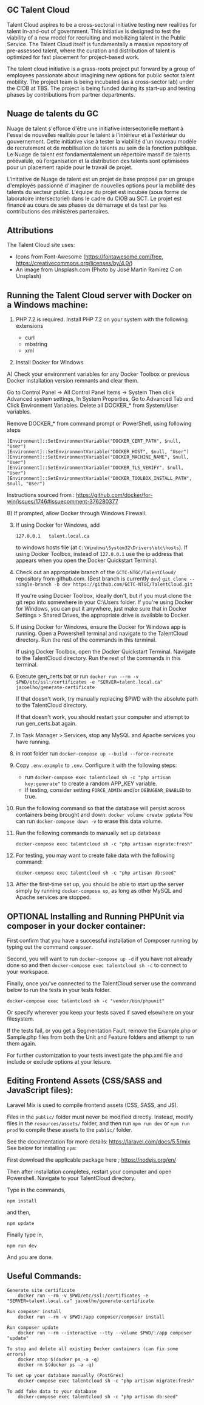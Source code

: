 ## GC Talent Cloud
Talent Cloud aspires to be a cross-sectoral initiative testing new realities for talent in-and-out of government. This initiative is designed to test the viability of a new model for recruiting and mobilizing talent in the Public Service. The Talent Cloud itself is fundamentally a massive repository of pre-assessed talent, where the curation and distribution of talent is optimized for fast placement for project-based work.

The talent cloud initiative is a grass-roots project put forward by a group of employees passionate about imagining new options for public sector talent mobility. The project team is being incubated (as a cross-sector lab) under the CIOB at TBS. The project is being funded during its start-up and testing phases by contributions from partner departments.


## Nuage de talents du GC
Nuage de talent s'efforce d'être une initiative intersectorielle mettant à l'essai de nouvelles réalités pour le talent à l'intérieur et à l'extérieur du gouvernement. Cette initiative vise à tester la viabilité d'un nouveau modèle de recrutement et de mobilisation de talents au sein de la fonction publique. Le Nuage de talent est fondamentalement un répertoire massif de talents préévalulé, où l’organisation et la distribution des talents sont optimisées pour un placement rapide pour le travail de projet.

L'initiative de Nuage de talent est un projet de base proposé par un groupe d'employés passionné d'imaginer de nouvelles options pour la mobilité des talents du secteur public. L'équipe du projet est incubée (sous forme de laboratoire intersectoriel) dans le cadre du CIOB au SCT. Le projet est financé au cours de ses phases de démarrage et de test par les contributions des ministères partenaires.


## Attributions
The Talent Cloud site uses:
* Icons from Font-Awesome (https://fontawesome.com/free, https://creativecommons.org/licenses/by/4.0/)
* An image from Unsplash.com (Photo by José Martín Ramírez C on Unsplash)

## Running the Talent Cloud server with Docker on a Windows machine:
1. PHP 7.2 is required. Install PHP 7.2 on your system with the following extensions
	- curl
	- mbstring
	- xml

2. Install Docker for Windows

A) Check your environment variables for any Docker Toolbox or previous Docker installation version remnants and clear them.

Go to Control Panel -> All Control Panel Items -> System Then click Advanced system settings, In System Properties, Go to Advanced Tab and Click Environment Variables. Delete all DOCKER_* from System/User variables.

Remove DOCKER_* from command prompt or PowerShell, using following steps
```
[Environment]::SetEnvironmentVariable("DOCKER_CERT_PATH", $null, "User")
[Environment]::SetEnvironmentVariable("DOCKER_HOST", $null, "User")
[Environment]::SetEnvironmentVariable("DOCKER_MACHINE_NAME", $null, "User")
[Environment]::SetEnvironmentVariable("DOCKER_TLS_VERIFY", $null, "User")
[Environment]::SetEnvironmentVariable("DOCKER_TOOLBOX_INSTALL_PATH", $null, "User")
```
Instructions sourced from : https://github.com/docker/for-win/issues/1746#issuecomment-376280377

B) If prompted, allow Docker through Windows Firewall.

3. If using Docker for Windows, add
	```
	127.0.0.1	talent.local.ca
	```
	to windows hosts file (at `C:\Windows\System32\Drivers\etc\hosts`).
    If using Docker Toolbox, instead of `127.0.0.1` use the ip address that appears when you open the Docker Quickstart Terminal.


4. Check out an appropriate branch of the `GCTC-NTGC/TalentCloud/` repository from github.com. (Best branch is currently `dev`)
	`git clone --single-branch -b dev https://github.com/GCTC-NTGC/TalentCloud.git`

	If you're using Docker Toolbox, ideally don't, but if you must clone the git repo into somewhere in your C:\\Users folder. If you're using Docker for Windows, you can put it anywhere, just make sure that in Docker Settings > Shared Drives, the appropriate drive is available to Docker.

5. If using Docker for Windows, ensure the Docker for Windows app is running. Open a Powershell terminal and navigate to the TalentCloud directory. Run the rest of the commands in this terminal.

    If using Docker Toolbox, open the Docker Quickstart Terminal. Navigate to the TalentCloud directory. Run the rest of the commands in this terminal.

6. Execute gen_certs.bat or run
	`docker run --rm -v $PWD/etc/ssl:/certificates -e "SERVER=talent.local.ca" jacoelho/generate-certificate`

	If that doesn't work, try manually replacing $PWD with the absolute path to the TalentCloud directory.

    If that doesn't work, you should restart your computer and attempt to run gen_certs.bat again.

7. In Task Manager > Services, stop any MySQL and Apache services you have running.

8. in root folder run `docker-compose up --build --force-recreate`

9. Copy `.env.example` to `.env`. Configure it with the following steps:
 	- run `docker-compose exec talentcloud sh -c "php artisan key:generate"` to create a random APP_KEY variable.
	- If testing, consider setting `FORCE_ADMIN` and/or `DEBUGBAR_ENABLED` to true.

10. Run the following command so that the database will persist across containers being brought and down:
	`docker volume create pgdata`
	You can run `docker-compose down -v` to erase this data volume.

11. Run the following commands to manually set up database
	```
	docker-compose exec talentcloud sh -c "php artisan migrate:fresh"
	```

12. For testing, you may want to create fake data with the following command:
	```
    docker-compose exec talentcloud sh -c "php artisan db:seed"
    ```

13. After the first-time set up, you should be able to start up the server simply by running `docker-compose up`, as long as other MySQL and Apache services are stopped.

## OPTIONAL Installing and Running PHPUnit via composer in your docker container:

First confirm that you have a successful installation of Composer running by typing out the command `composer`.

Second, you will want to run `docker-compose up -d` if you have not already done so and then `docker-compose exec talentcloud sh -c` to connect to your workspace.

Finally, once you've connected to the TalentCloud server use the command below to run the tests in your tests folder.

```
docker-compose exec talentcloud sh -c "vendor/bin/phpunit"
```

Or specify wherever you keep your tests saved if saved elsewhere on your filesystem.

If the tests fail, or you get a Segmentation Fault, remove the Example.php or Sample.php files from both the Unit and Feature folders and attempt to run them again.

For further customization to your tests investigate the php.xml file and include or exclude options at your leisure.

## Editing Frontend Assets (CSS/SASS and JavaScript files):

Laravel Mix is used to compile frontend assets (CSS, SASS, and JS).

Files in the `public/` folder must never be modified directly. Instead, modify files in the `resources/assets/` folder, and then run `npm run dev` or `npm run prod` to compile these assets to the `public/` folder.

See the documentation for more details: https://laravel.com/docs/5.5/mix
See below for installing `npm`:

First download the applicable package here ; https://nodejs.org/en/

Then after installation completes, restart your computer and open Powershell. Navigate to your TalentCloud directory.

Type in the commands,

```
npm install
```
and then,
```
npm update
```
Finally type in,
```
npm run dev
```
And you are done.

## Useful Commands:
```
Generate site certificate
	docker run --rm -v $PWD/etc/ssl:/certificates -e "SERVER=talent.local.ca" jacoelho/generate-certificate

Run composer install
	docker run --rm -v $PWD:/app composer/composer install

Run composer update
	docker run --rm --interactive --tty --volume $PWD/:/app composer "update"

To stop and delete all existing Docker containers (can fix some errors)
	docker stop $(docker ps -a -q)
	docker rm $(docker ps -a -q)

To set up your database manually (PostGres)
	docker-compose exec talentcloud sh -c "php artisan migrate:fresh"

To add fake data to your database
	docker-compose exec talentcloud sh -c "php artisan db:seed"
```
